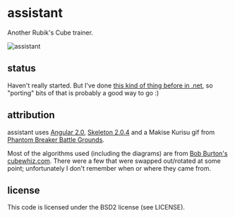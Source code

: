 # assistant
Another Rubik's Cube trainer.

![assistant](https://cloud.githubusercontent.com/assets/3166056/15815048/9d6d7038-2bca-11e6-9a83-a60a0854e776.gif)

## status
Haven't really started. But I've done [this kind of thing before in .net](https://github.com/yupferris/FrostBlade), so "porting" bits of that is probably a good way to go :)

## attribution
assistant uses [Angular 2.0](https://angular.io/), [Skeleton 2.0.4](http://getskeleton.com/) and a Makise Kurisu gif from [Phantom Breaker Battle Grounds](http://5pb.jp/games/pbbg/en/character_4.html).

Most of the algorithms used (including the diagrams) are from [Bob Burton's cubewhiz.com](http://www.cubewhiz.com/). There were a few that were swapped out/rotated at some point; unfortunately I don't remember when or where they came from.

## license
This code is licensed under the BSD2 license (see LICENSE).
